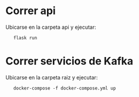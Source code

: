 # Correr api

Ubicarse en la carpeta api y ejecutar:

```
   flask run
```

# Correr servicios de Kafka

Ubicarse en la carpeta raiz y ejecutar:

```
   docker-compose -f docker-compose.yml up
```